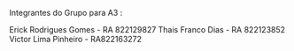 Integrantes do Grupo para A3 :

Erick Rodrigues Gomes - RA 822129827 
Thais Franco Dias - RA 822123852 
Victor Lima Pinheiro - RA822163272